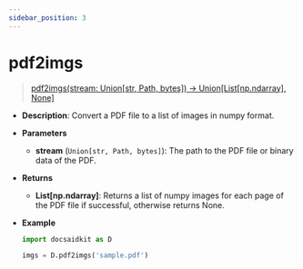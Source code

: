 ```yaml
---
sidebar_position: 3
---
```


# pdf2imgs

>[pdf2imgs(stream: Union[str, Path, bytes]) -> Union[List[np.ndarray], None]](https://github.com/DocsaidLab/DocsaidKit/blob/012540eebaebb2718987dd3ec0f7dcf40f403caa/docsaidkit/vision/improc.py#L275C1-L292C15)

- **Description**: Convert a PDF file to a list of images in numpy format.

- **Parameters**
    - **stream** (`Union[str, Path, bytes]`): The path to the PDF file or binary data of the PDF.

- **Returns**
    - **List[np.ndarray]**: Returns a list of numpy images for each page of the PDF file if successful, otherwise returns None.

- **Example**

    ```python
    import docsaidkit as D

    imgs = D.pdf2imgs('sample.pdf')
    ```
